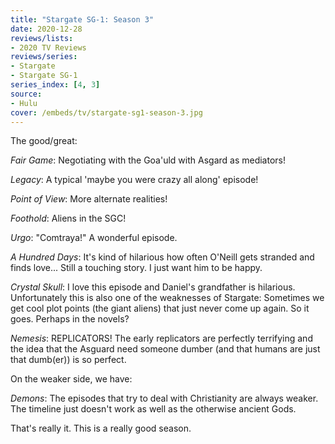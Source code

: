 ```yaml
---
title: "Stargate SG-1: Season 3"
date: 2020-12-28
reviews/lists:
- 2020 TV Reviews
reviews/series:
- Stargate
- Stargate SG-1
series_index: [4, 3]
source:
- Hulu
cover: /embeds/tv/stargate-sg1-season-3.jpg
---
```

The good/great:

*Fair Game*: Negotiating with the Goa'uld with Asgard as mediators!

*Legacy*: A typical 'maybe you were crazy all along' episode!

*Point of View*: More alternate realities!

*Foothold*: Aliens in the SGC!

*Urgo*: "Comtraya!" A wonderful episode. 

*A Hundred Days*: It's kind of hilarious how often O'Neill gets stranded and finds love... Still a touching story. I just want him to be happy. 

*Crystal Skull*: I love this episode and Daniel's grandfather is hilarious. Unfortunately this is also one of the weaknesses of Stargate: Sometimes we get cool plot points (the giant aliens) that just never come up again. So it goes. Perhaps in the novels?

*Nemesis*: REPLICATORS! The early replicators are perfectly terrifying and the idea that the Asguard need someone dumber (and that humans are just that dumb(er)) is so perfect. 

On the weaker side, we have: 

*Demons*: The episodes that try to deal with Christianity are always weaker. The timeline just doesn't work as well as the otherwise ancient Gods.

That's really it. This is a really good season. 
